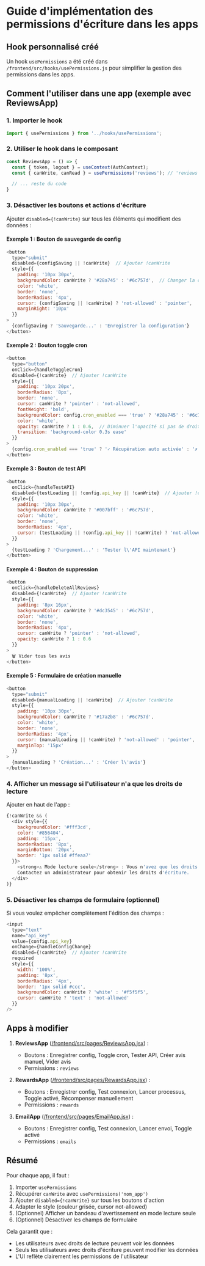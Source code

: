 # Guide d'implémentation des permissions d'écriture dans les apps

## Hook personnalisé créé

Un hook `usePermissions` a été créé dans `/frontend/src/hooks/usePermissions.js` pour simplifier la gestion des permissions dans les apps.

## Comment l'utiliser dans une app (exemple avec ReviewsApp)

### 1. Importer le hook

```javascript
import { usePermissions } from '../hooks/usePermissions';
```

### 2. Utiliser le hook dans le composant

```javascript
const ReviewsApp = () => {
  const { token, logout } = useContext(AuthContext);
  const { canWrite, canRead } = usePermissions('reviews'); // 'reviews', 'rewards' ou 'emails'

  // ... reste du code
}
```

### 3. Désactiver les boutons et actions d'écriture

Ajouter `disabled={!canWrite}` sur tous les éléments qui modifient des données :

#### Exemple 1 : Bouton de sauvegarde de config

```javascript
<button
  type="submit"
  disabled={configSaving || !canWrite}  // Ajouter !canWrite
  style={{
    padding: '10px 30px',
    backgroundColor: canWrite ? '#28a745' : '#6c757d',  // Changer la couleur si pas de droits
    color: 'white',
    border: 'none',
    borderRadius: '4px',
    cursor: (configSaving || !canWrite) ? 'not-allowed' : 'pointer',
    marginRight: '10px'
  }}
>
  {configSaving ? 'Sauvegarde...' : 'Enregistrer la configuration'}
</button>
```

#### Exemple 2 : Bouton toggle cron

```javascript
<button
  type="button"
  onClick={handleToggleCron}
  disabled={!canWrite}  // Ajouter !canWrite
  style={{
    padding: '10px 20px',
    borderRadius: '8px',
    border: 'none',
    cursor: canWrite ? 'pointer' : 'not-allowed',
    fontWeight: 'bold',
    backgroundColor: config.cron_enabled === 'true' ? '#28a745' : '#6c757d',
    color: 'white',
    opacity: canWrite ? 1 : 0.6,  // Diminuer l'opacité si pas de droits
    transition: 'background-color 0.3s ease'
  }}
>
  {config.cron_enabled === 'true' ? '✓ Récupération auto activée' : '✗ Récupération auto désactivée'}
</button>
```

#### Exemple 3 : Bouton de test API

```javascript
<button
  onClick={handleTestAPI}
  disabled={testLoading || !config.api_key || !canWrite}  // Ajouter !canWrite
  style={{
    padding: '10px 30px',
    backgroundColor: canWrite ? '#007bff' : '#6c757d',
    color: 'white',
    border: 'none',
    borderRadius: '4px',
    cursor: (testLoading || !config.api_key || !canWrite) ? 'not-allowed' : 'pointer'
  }}
>
  {testLoading ? 'Chargement...' : 'Tester l\'API maintenant'}
</button>
```

#### Exemple 4 : Bouton de suppression

```javascript
<button
  onClick={handleDeleteAllReviews}
  disabled={!canWrite}  // Ajouter !canWrite
  style={{
    padding: '8px 16px',
    backgroundColor: canWrite ? '#dc3545' : '#6c757d',
    color: 'white',
    border: 'none',
    borderRadius: '4px',
    cursor: canWrite ? 'pointer' : 'not-allowed',
    opacity: canWrite ? 1 : 0.6
  }}
>
  🗑️ Vider tous les avis
</button>
```

#### Exemple 5 : Formulaire de création manuelle

```javascript
<button
  type="submit"
  disabled={manualLoading || !canWrite}  // Ajouter !canWrite
  style={{
    padding: '10px 30px',
    backgroundColor: canWrite ? '#17a2b8' : '#6c757d',
    color: 'white',
    border: 'none',
    borderRadius: '4px',
    cursor: (manualLoading || !canWrite) ? 'not-allowed' : 'pointer',
    marginTop: '15px'
  }}
>
  {manualLoading ? 'Création...' : 'Créer l\'avis'}
</button>
```

### 4. Afficher un message si l'utilisateur n'a que les droits de lecture

Ajouter en haut de l'app :

```javascript
{!canWrite && (
  <div style={{
    backgroundColor: '#fff3cd',
    color: '#856404',
    padding: '15px',
    borderRadius: '8px',
    marginBottom: '20px',
    border: '1px solid #ffeaa7'
  }}>
    <strong>⚠️ Mode lecture seule</strong> : Vous n'avez que les droits de lecture pour cette application.
    Contactez un administrateur pour obtenir les droits d'écriture.
  </div>
)}
```

### 5. Désactiver les champs de formulaire (optionnel)

Si vous voulez empêcher complètement l'édition des champs :

```javascript
<input
  type="text"
  name="api_key"
  value={config.api_key}
  onChange={handleConfigChange}
  disabled={!canWrite}  // Ajouter !canWrite
  required
  style={{
    width: '100%',
    padding: '8px',
    borderRadius: '4px',
    border: '1px solid #ccc',
    backgroundColor: canWrite ? 'white' : '#f5f5f5',
    cursor: canWrite ? 'text' : 'not-allowed'
  }}
/>
```

## Apps à modifier

1. **ReviewsApp** ([/frontend/src/pages/ReviewsApp.jsx](frontend/src/pages/ReviewsApp.jsx)) :
   - Boutons : Enregistrer config, Toggle cron, Tester API, Créer avis manuel, Vider avis
   - Permissions : `reviews`

2. **RewardsApp** ([/frontend/src/pages/RewardsApp.jsx](frontend/src/pages/RewardsApp.jsx)) :
   - Boutons : Enregistrer config, Test connexion, Lancer processus, Toggle activé, Récompenser manuellement
   - Permissions : `rewards`

3. **EmailApp** ([/frontend/src/pages/EmailApp.jsx](frontend/src/pages/EmailApp.jsx)) :
   - Boutons : Enregistrer config, Test connexion, Lancer envoi, Toggle activé
   - Permissions : `emails`

## Résumé

Pour chaque app, il faut :

1. Importer `usePermissions`
2. Récupérer `canWrite` avec `usePermissions('nom_app')`
3. Ajouter `disabled={!canWrite}` sur tous les boutons d'action
4. Adapter le style (couleur grisée, cursor not-allowed)
5. (Optionnel) Afficher un bandeau d'avertissement en mode lecture seule
6. (Optionnel) Désactiver les champs de formulaire

Cela garantit que :
- Les utilisateurs avec droits de lecture peuvent voir les données
- Seuls les utilisateurs avec droits d'écriture peuvent modifier les données
- L'UI reflète clairement les permissions de l'utilisateur
